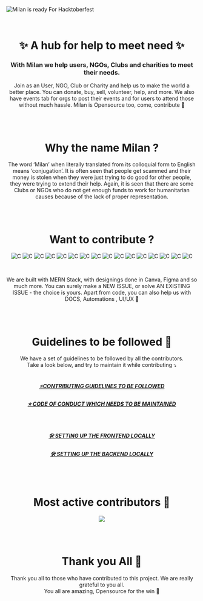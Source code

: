 ![Milan is ready For Hacktoberfest](https://user-images.githubusercontent.com/72851613/189706481-51332489-68dd-45d0-8817-e0365ebc13d8.png)

<br/>

<h1 align="center">
✨ A hub for help to meet need ✨ <br/>
</h1>
<h3 align="center">
With Milan we help users, NGOs, Clubs and charities to meet their needs. <br/>
</h3>
<p align="center">
Join as an User, NGO, Club or Charity and help us to make the world a better place. You can donate, buy, sell, volunteer, help, and more. We also have events tab for orgs to post their events and for users to attend those without much hassle. Milan is Opensource too, come, contribute 🚀 <br/>
</p>
<br/>
<br/>

<h1 align="center">
Why the name Milan ?
</h1>

<p align="center">
The word ‘Milan’ when literally translated from its colloquial form to English means ‘conjugation’.
It is often seen that people get scammed and their money is stolen when they were just trying to do good for other people, they were trying to extend their help. Again, it is seen that there are some Clubs or NGOs who do not get enough funds to work for humanitarian causes because of the lack of proper representation.
</p>
<br/>
<br/>

<!-- //* CONTRIBUTE  -->

<h1 align="center">
Want to contribute ? 
</h1>

<p align="center">
    <img alt="C" src="https://img.shields.io/badge/React-20232A?style=for-the-badge&logo=react&logoColor=61DAFB">
    <img alt="C" src="https://img.shields.io/badge/node.js-%2343853D.svg?style=for-the-badge&logo=node.js&logoColor=white">
    <img alt="C" src="https://img.shields.io/badge/express.js-%23404d59.svg?style=for-the-badge">
    <img alt="C" src="https://img.shields.io/badge/MongoDB-%234ea94b.svg?style=for-the-badge&logo=mongodb&logoColor=white">
    <img alt="C" src="https://img.shields.io/badge/Bootstrap-%23563D7C.svg?style=for-the-badge&logo=bootstrap&logoColor=white">
    <img alt="C" src="https://img.shields.io/badge/Heroku-%23430098.svg?style=for-the-badge&logo=heroku&logoColor=white">
    <img alt="C" src="https://img.shields.io/badge/Netlify-%2300C7B7.svg?style=for-the-badge&logo=netlify&logoColor=white">
    <img alt="C" src="https://img.shields.io/badge/GitHub-%23121011.svg?style=for-the-badge&logo=github&logoColor=white">
    <img alt="C" src="https://img.shields.io/badge/VSCode-%23007ACC.svg?style=for-the-badge&logo=visual-studio-code&logoColor=white">
    <img alt="C" src="https://img.shields.io/badge/Open%20Source-%23F05032.svg?style=for-the-badge&logo=open-source-initiative&logoColor=white">
    <img alt="C" src="https://img.shields.io/badge/CSS-%231572B6.svg?style=for-the-badge&logo=css3&logoColor=white">
    <img alt="C" src="https://img.shields.io/badge/Hacktoberfest-%23F05032.svg?style=for-the-badge&logo=open-source-initiative&logoColor=white">
    <img alt="C" src="https://img.shields.io/badge/Canva-%2300C4CC.svg?style=for-the-badge&logo=canva&logoColor=white">
    <img alt="C" src="https://img.shields.io/badge/Figma-%23F24E1E.svg?style=for-the-badge&logo=figma&logoColor=white">
    <img alt="C" src="https://img.shields.io/badge/Auth0-%2300C7B7.svg?style=for-the-badge&logo=auth0&logoColor=white">
    <img alt="C" src="https://img.shields.io/badge/GitHub%20Actions-%232671E5.svg?style=for-the-badge&logo=github-actions&logoColor=white">

</p>
</br>

<p align="center">
We are built with MERN Stack, with designings done in Canva, Figma and so much more. You can surely make a NEW ISSUE, or solve AN EXISTING ISSUE - the choice is yours. Apart from code, you can also help us with DOCS, Automations , UI/UX 🚀 </p>
</br>
</br>

<h1 align="center">
Guidelines to be followed 🔐
</h1>

<p align="center">
We have a set of guidelines to be followed by all the contributors. <br/>
Take a look below, and try to maintain it while contributing ⤵ <br/><br/>

<a href="https://github.com/IAmTamal/Milan/blob/main/CONTRIBUTING.md" align="center"> <h5 align="center"> ⭐CONTRIBUTING GUIDELINES TO BE FOLLOWED </h5> </a>
    
<a href="https://github.com/IAmTamal/Milan/blob/main/CODE_OF_CONDUCT.md" align="center"> <h5 align="center"> ⭐ CODE OF CONDUCT WHICH NEEDS TO BE MAINTAINED </h5> </a></br>
    
<a href="https://github.com/IAmTamal/Milan/blob/main/rules/FrontendSetup.md" align="center"> <h5 align="center"> 🛠 SETTING UP THE FRONTEND LOCALLY </h5> </a>
    
<a href="https://github.com/IAmTamal/Milan/blob/main/rules/BackendSetup.md" align="center"> <h5 align="center"> 🛠 SETTING UP THE BACKEND LOCALLY </h5> </a>

</p>
</br>
</br>

<h1 align="center">
Most active contributors 🚀
</h1>

<p align="center">
<a  href="https://github.com/IAmTamal/Milan/graphs/contributors">
  <img src="https://contrib.rocks/image?repo=IAmTamal/Milan" />
</a>
</p>
</br>
</br>

<h1 align="center">
Thank you All 💚
</h1>

<p align="center">
Thank you all to those who have contributed to this project. We are really grateful to you all. <br/> You all are amazing, Opensource for the win 🚀 </p>
